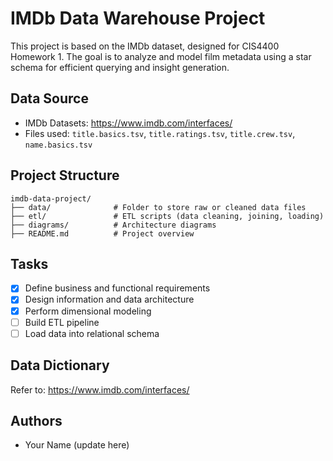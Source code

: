 
# IMDb Data Warehouse Project

This project is based on the IMDb dataset, designed for CIS4400 Homework 1. The goal is to analyze and model film metadata using a star schema for efficient querying and insight generation.

## Data Source
- IMDb Datasets: https://www.imdb.com/interfaces/
- Files used: `title.basics.tsv`, `title.ratings.tsv`, `title.crew.tsv`, `name.basics.tsv`

## Project Structure

```
imdb-data-project/
├── data/              # Folder to store raw or cleaned data files
├── etl/               # ETL scripts (data cleaning, joining, loading)
├── diagrams/          # Architecture diagrams
├── README.md          # Project overview
```

## Tasks
- [x] Define business and functional requirements
- [x] Design information and data architecture
- [x] Perform dimensional modeling
- [ ] Build ETL pipeline
- [ ] Load data into relational schema

## Data Dictionary
Refer to: https://www.imdb.com/interfaces/

## Authors
- Your Name (update here)

